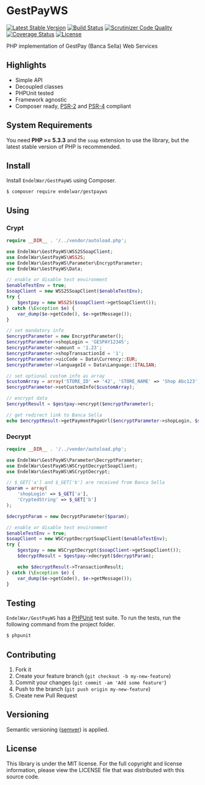 # GestPayWS

[![Latest Stable Version](https://img.shields.io/packagist/v/endelwar/gestpayws.svg)](https://packagist.org/packages/endelwar/gestpayws)
[![Build Status](https://travis-ci.org/endelwar/GestPayWS.svg?branch=master)](https://travis-ci.org/endelwar/GestPayWS)
[![Scrutinizer Code Quality](https://scrutinizer-ci.com/g/endelwar/GestPayWS/badges/quality-score.png?b=master)](https://scrutinizer-ci.com/g/endelwar/GestPayWS/?branch=master)
[![Coverage Status](https://coveralls.io/repos/endelwar/GestPayWS/badge.svg?branch=master)](https://coveralls.io/r/endelwar/GestPayWS?branch=master)
[![License](https://img.shields.io/packagist/l/endelwar/gestpayws.svg)](https://packagist.org/packages/endelwar/gestpayws)

PHP implementation of GestPay (Banca Sella) Web Services

## Highlights

- Simple API
- Decoupled classes
- PHPUnit tested
- Framework agnostic
- Composer ready, [PSR-2][] and [PSR-4][] compliant

## System Requirements

You need **PHP >= 5.3.3** and the `soap` extension to use the library, but the latest stable version of PHP is recommended.

## Install

Install `EndelWar/GestPayWS` using Composer.

```
$ composer require endelwar/gestpayws
```

## Using
### Crypt
``` php
require __DIR__ . '/../vendor/autoload.php';

use EndelWar\GestPayWS\WSS2SSoapClient;
use EndelWar\GestPayWS\WSS2S;
use EndelWar\GestPayWS\Parameter\EncryptParameter;
use EndelWar\GestPayWS\Data;

// enable or disable test environment
$enableTestEnv = true;
$soapClient = new WSS2SSoapClient($enableTestEnv);
try {
    $gestpay = new WSS2S($soapClient->getSoapClient());
} catch (\Exception $e) {
    var_dump($e->getCode(), $e->getMessage());
}

// set mandatory info
$encryptParameter = new EncryptParameter();
$encryptParameter->shopLogin = 'GESPAY12345';
$encryptParameter->amount = '1.23';
$encryptParameter->shopTransactionId = '1';
$encryptParameter->uicCode = Data\Currency::EUR;
$encryptParameter->languageId = Data\Language::ITALIAN;

// set optional custom info as array
$customArray = array('STORE_ID' => '42', 'STORE_NAME' => 'Shop Abc123');
$encryptParameter->setCustomInfo($customArray);

// encrypt data
$encryptResult = $gestpay->encrypt($encryptParameter);

// get redirect link to Banca Sella
echo $encryptResult->getPaymentPageUrl($encryptParameter->shopLogin, $soapClient->wsdlEnvironment);
```

### Decrypt
``` php
require __DIR__ . '/../vendor/autoload.php';

use EndelWar\GestPayWS\Parameter\DecryptParameter;
use EndelWar\GestPayWS\WSCryptDecryptSoapClient;
use EndelWar\GestPayWS\WSCryptDecrypt;

// $_GET['a'] and $_GET['b'] are received from Banca Sella
$param = array(
    'shopLogin' => $_GET['a'],
    'CryptedString' => $_GET['b']
);

$decryptParam = new DecryptParameter($param);

// enable or disable test environment
$enableTestEnv = true;
$soapClient = new WSCryptDecryptSoapClient($enableTestEnv);
try {
    $gestpay = new WSCryptDecrypt($soapClient->getSoapClient());
    $decryptResult = $gestpay->decrypt($decryptParam);

    echo $decryptResult->TransactionResult;
} catch (\Exception $e) {
    var_dump($e->getCode(), $e->getMessage());
}
```

## Testing

`EndelWar/GestPayWS` has a [PHPUnit](https://phpunit.de) test suite. To run the tests, run the following command from the project folder.

``` bash
$ phpunit
```

## Contributing

1. Fork it
2. Create your feature branch (`git checkout -b my-new-feature`)
3. Commit your changes (`git commit -am 'Add some feature'`)
4. Push to the branch (`git push origin my-new-feature`)
5. Create new Pull Request

## Versioning

Semantic versioning ([semver](http://semver.org/)) is applied.

## License

This library is under the MIT license. For the full copyright and license information, please view the LICENSE file that
was distributed with this source code.

[PSR-2]: https://github.com/php-fig/fig-standards/blob/master/accepted/PSR-2-coding-style-guide.md
[PSR-4]: https://github.com/php-fig/fig-standards/blob/master/accepted/PSR-4-autoloader.md
